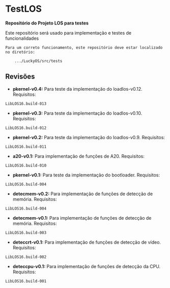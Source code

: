 # TestLOS #
**Repositório do Projeto LOS para testes**

Este repositório será usado para implementação e testes de funcionalidades

```
Para um correto funcionamento, este repositório deve estar localizado no diretório:

	.../LuckyOS/src/tests
```

## Revisões ##

* **pkernel-v0.4:** Para teste da implementação do loadlos-v0.12.
Requisitos:

```
LibLOS16.build-013
```

* **pkernel-v0.3:** Para teste da implementação do loadlos-v0.10.
Requisitos:

```
LibLOS16.build-012
```

* **pkernel-v0.2:** Para teste da implementação do loadlos-v0.9.
Requisitos:

```
LibLOS16.build-011
```

* **a20-v0.1:** Para implementação de funções de A20.
Requisitos:

```
LibLOS16.build-010
```

* **pkernel-v0.1:** Para teste da implementação do bootloader.
Requisitos:

```
LibLOS16.build-004
```

* **detecmem-v0.2:** Para implementação de funções de detecção de memória.
Requisitos:

```
LibLOS16.build-004
```

* **detecmem-v0.1:** Para implementação de funções de detecção de memória.
Requisitos:

```
LibLOS16.build-003
```

* **deteccrt-v0.1:** Para implementação de funções de detecção de vídeo.
Requisitos:

```
LibLOS16.build-002
```

* **deteccpu-v0.1:** Para implementação de funções de detecção da CPU.
Requisitos:

```
LibLOS16.build-001
```
